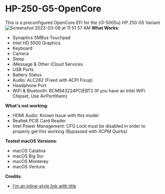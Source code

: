 # HP-250-G5-OpenCore
This is a preconfigured OpenCore EFI for the (i3-5005u) HP 250 G5 Variant
![Screenshot 2023-03-08 at 11 51 57 AM](https://user-images.githubusercontent.com/83425771/223830789-021e2833-6534-4d70-b51d-f0a1f6de5550.png)
**What Works**:
- Synaptics SMBus Touchpad
- Intel HD 5500 Graphics
- Keyboard
- Camera
- Sleep
- iMessage & Other iCloud Services
- USB Ports
- Battery Status
- Audio: ALC282 (Fixed with ACPI Fixup)
- Headphone Port
- WiFi & Bluetooth: BCM943224PCIEBT2 (If you have an Intel WiFi Chipset, Use AirPortItlwm)

**What's not working**:
- HDMI Audio: Known Issue with this model
- Realtek PCIE Card Reader
- Intel Power Management: CFG Lock must be disabled in order to properly get this working (Bypassed with XCPM Quirks)

**Tested macOS Versions**:
- macOS Catalina
- macOS Big Sur
- macOS Monterey
- macOS Ventura

**Credits**:
- [I'm an inline-style link with title](https://www.google.com "Google's Homepage")
